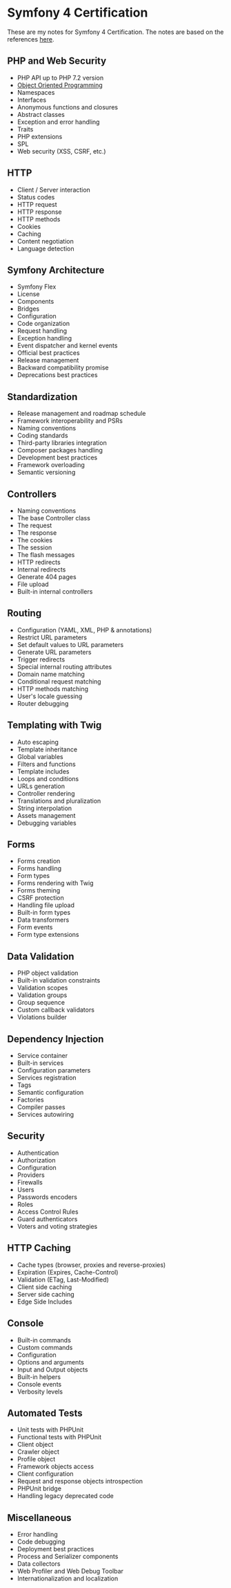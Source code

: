 # Symfony 4 Certification
These are my notes for Symfony 4 Certification. The notes are based on the references [here](references.md).

## PHP and Web Security
- PHP API up to PHP 7.2 version
- [Object Oriented Programming](php_and_web_security/object_oriented_programming/01_the_basics.md)
- Namespaces
- Interfaces
- Anonymous functions and closures
- Abstract classes
- Exception and error handling
- Traits
- PHP extensions
- SPL
- Web security (XSS, CSRF, etc.)

## HTTP
- Client / Server interaction
- Status codes
- HTTP request
- HTTP response
- HTTP methods
- Cookies
- Caching
- Content negotiation
- Language detection

## Symfony Architecture
- Symfony Flex
- License
- Components
- Bridges
- Configuration
- Code organization
- Request handling
- Exception handling
- Event dispatcher and kernel events
- Official best practices
- Release management
- Backward compatibility promise
- Deprecations best practices

## Standardization
- Release management and roadmap schedule
- Framework interoperability and PSRs
- Naming conventions
- Coding standards
- Third-party libraries integration
- Composer packages handling
- Development best practices
- Framework overloading
- Semantic versioning

## Controllers
- Naming conventions
- The base Controller class
- The request
- The response
- The cookies
- The session
- The flash messages
- HTTP redirects
- Internal redirects
- Generate 404 pages
- File upload
- Built-in internal controllers

## Routing
- Configuration (YAML, XML, PHP & annotations)
- Restrict URL parameters
- Set default values to URL parameters
- Generate URL parameters
- Trigger redirects
- Special internal routing attributes
- Domain name matching
- Conditional request matching
- HTTP methods matching
- User's locale guessing
- Router debugging

## Templating with Twig
- Auto escaping
- Template inheritance
- Global variables
- Filters and functions
- Template includes
- Loops and conditions
- URLs generation
- Controller rendering
- Translations and pluralization
- String interpolation
- Assets management
- Debugging variables

## Forms
- Forms creation
- Forms handling
- Form types
- Forms rendering with Twig
- Forms theming
- CSRF protection
- Handling file upload
- Built-in form types
- Data transformers
- Form events
- Form type extensions

## Data Validation
- PHP object validation
- Built-in validation constraints
- Validation scopes
- Validation groups
- Group sequence
- Custom callback validators
- Violations builder

## Dependency Injection
- Service container
- Built-in services
- Configuration parameters
- Services registration
- Tags
- Semantic configuration
- Factories
- Compiler passes
- Services autowiring

## Security
- Authentication
- Authorization
- Configuration
- Providers
- Firewalls
- Users
- Passwords encoders
- Roles
- Access Control Rules
- Guard authenticators
- Voters and voting strategies

## HTTP Caching
- Cache types (browser, proxies and reverse-proxies)
- Expiration (Expires, Cache-Control)
- Validation (ETag, Last-Modified)
- Client side caching
- Server side caching
- Edge Side Includes

## Console
- Built-in commands
- Custom commands
- Configuration
- Options and arguments
- Input and Output objects
- Built-in helpers
- Console events
- Verbosity levels

## Automated Tests
- Unit tests with PHPUnit
- Functional tests with PHPUnit
- Client object
- Crawler object
- Profile object
- Framework objects access
- Client configuration
- Request and response objects introspection
- PHPUnit bridge
- Handling legacy deprecated code

## Miscellaneous
- Error handling
- Code debugging
- Deployment best practices
- Process and Serializer components
- Data collectors
- Web Profiler and Web Debug Toolbar
- Internationalization and localization
